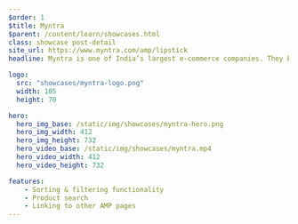 ```yaml
---
$order: 1
$title: Myntra
$parent: /content/learn/showcases.html
class: showcase post-detail
site_url: https://www.myntra.com/amp/lipstick
headline: Myntra is one of India’s largest e-commerce companies. They built their product category pages with AMP, making use of capabilities like filtering, sorting and a sidebar menu for an ultra fast user experience.

logo:
  src: "showcases/myntra-logo.png"
  width: 105
  height: 70

hero:
  hero_img_base: /static/img/showcases/myntra-hero.png
  hero_img_width: 412
  hero_img_height: 732
  hero_video_base: /static/img/showcases/myntra.mp4
  hero_video_width: 412
  hero_video_height: 732

features:
    - Sorting & filtering functionality
    - Product search
    - Linking to other AMP pages
---
```

